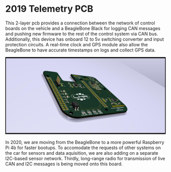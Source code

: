 # 2019 Telemetry PCB
This 2-layer pcb provides a connection between the network of control boards on the vehicle and a BeagleBone Black for logging CAN messages and pushing new firmware to the rest of the control system via CAN bus. Additionally, this device has onboard 12 to 5v switching converter and input protection circuits. A real-time clock and GPS module also allow the BeagleBone to have accurate timestamps on logs and collect GPS data.

![alt text](https://github.com/KevinMechler/Portfolio/blob/master/2019%20LHRe%20Telemetry%20PCB/19-ELC-2700(Telemetry)1.jpg)

In 2020, we are moving from the BeagleBone to a more powerful Raspberry Pi 4b for faster bootups. To accomodate the requests of other systems on the car for sensors and data aquisition, we are also adding on a separate I2C-based sensor network. Thirdly, long-range radio for transmission of live CAN and I2C messages is being moved onto this board. 
